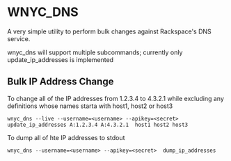 WNYC_DNS
========

A very simple utility to perform bulk changes against Rackspace's DNS
service.

wnyc_dns will support multiple subcommands; currently only update_ip_addresses is implemented

Bulk IP Address Change
----------------------

To change all of the IP addresses from 1.2.3.4 to 4.3.2.1 while excluding any definitions whose names starta with host1, host2 or host3

    wnyc_dns --live --username=<username> --apikey=<secret>    update_ip_addresses A:1.2.3.4 A:4.3.2.1  host1 host2 host3

To dump all of hte IP addresses to stdout

    wnyc_dns --username=<username> --apikey=<secret>  dump_ip_addresses




